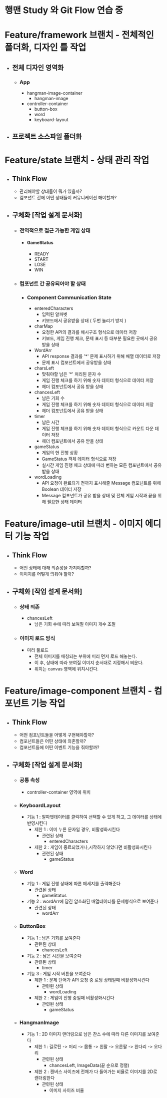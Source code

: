# 행맨 Study 와 Git Flow 연습 중

# Feature/framework 브랜치 - 전체적인 폴더화, 디자인 틀 작업

- ## 전체 디자인 영역화
  - ### App
    - hangman-image-container
      - hangman-image
    - controller-container
      - button-box
      - word
      - keyboard-layout
- ## 프로젝트 소스파일 폴더화

# Feature/state 브랜치 - 상태 관리 작업

- ## Think Flow

  - 관리해야할 상태들이 뭐가 있을까?
  - 컴포넌트 간에 어떤 상태들이 커뮤니케이션 해야할까?

- ## 구체화 [작업 설계 문서화]
  - ### 전역적으로 접근 가능한 게임 상태
    - #### GameStatus
      - READY
      - START
      - LOSE
      - WIN
  - ### 컴포넌트 간 공유되어야 할 상태
    - ### Component Communication State
      - enteredCharacters
        - 입력된 알파벳
        - 키보드에서 공유받을 상태 ( 두번 눌리기 방지 )
      - charMap
        - 요청한 API의 결과를 해시구조 형식으로 데이터 저장
        - 키보드, 게임 진행 체크, 문제 표시 등 대부분 필요한 곳에서 공유 받을 상태
      - WordArr
        - API response 결과를 '\*' 문제 표시하기 위해 배열 데이터로 저장
        - 문제 표시 컴포넌트에서 공유받을 상태
      - charsLeft
        - 맞춰야할 남은 '\*' 처리된 문자 수
        - 게임 진행 체크를 하기 위해 숫자 데이터 형식으로 데이터 저장
        - 헤더 컴포넌트에서 공유 받을 상태
      - chancesLeft
        - 남은 기회 수
        - 게임 진행 체크를 하기 위해 숫자 데이터 형식으로 데이터 저장
        - 헤더 컴포넌트에서 공유 받을 상태
      - timer
        - 남은 시간
        - 게임 진행 체크를 하기 위해 숫자 데이터 형식으로 카운트 다운 데이터 저장
        - 헤더 컴포넌트에서 공유 받을 상태
      - gameStatus
        - 게임의 현 진행 상황
        - GameStatus 객체 데이터 형식으로 저장
        - 실시간 게임 진행 체크 상태에 따라 변하는 모든 컴포넌트에서 공유 받을 상태
      - wordLoading
        - API 요청이 완료되기 전까지 표시해줄 Message 컴포넌트를 위해 Boolean 데이터 저장
        - Message 컴포넌트가 공유 받을 상태 및 전체 게임 시작과 끝을 위해 필요한 상태 데이터

# Feature/image-util 브랜치 - 이미지 에디터 기능 작업

- ## Think Flow

  - 어떤 상태에 대해 의존성을 가져야할까?
  - 이미지를 어떻게 띄워야 할까?

- ## 구체화 [작업 설계 문서화]
  - ### 상태 의존
    - chancesLeft
      - 남은 기회 수에 따라 보여질 이미지 개수 조절
  - ### 이미지 로드 방식
    - 미리 풀로드
      - 전체 이미지를 매칭되는 부위에 미리 먼저 로드 해놓는다.
      - 이 후, 상태에 따라 보여질 이미지 순서대로 지정해서 띄운다.
      - 위치는 canvas 영역에 위치시킨다.

# Feature/image-component 브랜치 - 컴포넌트 기능 작업

- ## Think Flow

  - 어떤 컴포넌트들을 어떻게 구현해야할까?
  - 컴포넌트들은 어떤 상태에 의존할까?
  - 컴포넌트들에 어떤 이벤트 기능을 줘야할까?

- ## 구체화 [작업 설계 문서화]

  - ### 공통 속성

    - controller-container 영역에 위치

  - ### KeyboardLayout
    - 기능 1 : 알파벳데이터를 클릭하여 선택할 수 있게 하고, 그 데이터를 상태에 반영시킨다
      - 제한 1 : 이미 누른 문자일 경우, 비활성화시킨다
        - 관련된 상태
          - enteredCharacters
      - 제한 2 : 게임이 종료되었거나,시작하지 않았다면 비활성화시킨다
        - 관련된 상태
          - gameStatus
  - ### Word
    - 기능 1 : 게임 진행 상태에 따른 메세지를 출력해준다
      - 관련된 상태
        - gameStatus
    - 기능 2 : wordArr에 담긴 암호화된 배열데이터를 문제형식으로 보여준다
      - 관련된 상태
        - wordArr
  - ### ButtonBox
    - 기능 1 : 남은 기회를 보여준다
      - 관련된 상태
        - chancesLeft
    - 기능 2 : 남은 시간을 보여준다
      - 관련된 상태
        - timer
    - 기능 3 : 게임 시작 버튼을 보여준다
      - 제한 1 : 문제 단어가 API 요청 중 로딩 상태일때 비활성화시킨다
        - 관련된 상태
          - wordLoading
      - 제한 2 : 게임이 진행 중일때 비활성화시킨다
        - 관련된 상태
          - gameStatus
  - ### HangmanImage
    - 기능 1 : 2D 이미지 랜더링으로 남은 찬스 수에 따라 다른 이미지를 보여준다
      - 제한 1 : 길로틴 -> 머리 -> 몸통 -> 왼팔 -> 오른팔 -> 왼다리 -> 오다리
        - 관련된 상태
          - chancesLeft, ImageData(끝 순으로 정렬)
      - 제한 2 : 캔버스 사이즈에 전체가 다 들어가는 비율로 이미지를 2D로 랜더링한다
        - 관련된 상태
          - 이미지 사이즈 비율
